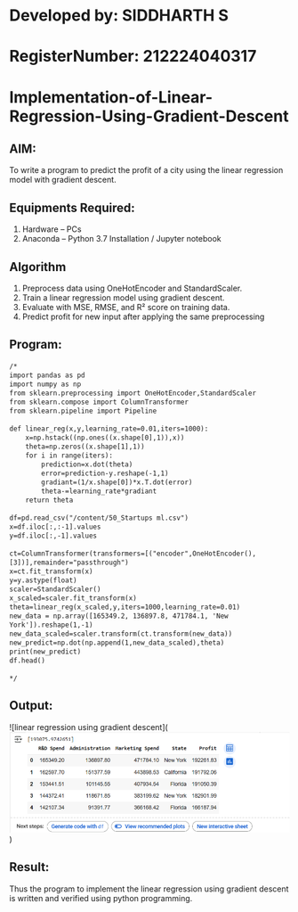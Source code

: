 # Developed by: SIDDHARTH S
# RegisterNumber: 212224040317  

# Implementation-of-Linear-Regression-Using-Gradient-Descent

## AIM:
To write a program to predict the profit of a city using the linear regression model with gradient descent.

## Equipments Required:
1. Hardware – PCs
2. Anaconda – Python 3.7 Installation / Jupyter notebook

## Algorithm
1. Preprocess data using OneHotEncoder and StandardScaler.
2. Train a linear regression model using gradient descent.
3. Evaluate with MSE, RMSE, and R² score on training data.
4. Predict profit for new input after applying the same preprocessing

## Program:
```
/*
import pandas as pd
import numpy as np
from sklearn.preprocessing import OneHotEncoder,StandardScaler
from sklearn.compose import ColumnTransformer
from sklearn.pipeline import Pipeline

def linear_reg(x,y,learning_rate=0.01,iters=1000):
    x=np.hstack((np.ones((x.shape[0],1)),x))
    theta=np.zeros((x.shape[1],1))
    for i in range(iters):
        prediction=x.dot(theta)
        error=prediction-y.reshape(-1,1)
        gradiant=(1/x.shape[0])*x.T.dot(error)
        theta-=learning_rate*gradiant
    return theta

df=pd.read_csv("/content/50_Startups ml.csv")
x=df.iloc[:,:-1].values
y=df.iloc[:,-1].values

ct=ColumnTransformer(transformers=[("encoder",OneHotEncoder(),[3])],remainder="passthrough")
x=ct.fit_transform(x)
y=y.astype(float)
scaler=StandardScaler()
x_scaled=scaler.fit_transform(x)
theta=linear_reg(x_scaled,y,iters=1000,learning_rate=0.01)
new_data = np.array([165349.2, 136897.8, 471784.1, 'New York']).reshape(1,-1)
new_data_scaled=scaler.transform(ct.transform(new_data))
new_predict=np.dot(np.append(1,new_data_scaled),theta)
print(new_predict)
df.head()

*/
```

## Output:
![linear regression using gradient descent](![alt text](image.png))


## Result:
Thus the program to implement the linear regression using gradient descent is written and verified using python programming.
